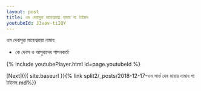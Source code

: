 ```yaml
---
layout: post
title: ওম দেবাসুরা মাহেশ্বরায়া নামায গা টাইমস
youtubeId: J3vav-tiIQY
---
```

 
 
 ওম দেবাসুরা মাহেশ্বরায়া নামায  
 
 -  কে দেবস ও আসুরাদের শাসনকর্তা 
 
  
 
  
 
 
 
 
 
 


{% include youtubePlayer.html id=page.youtubeId %}
 
[Next]({{ site.baseurl }}{% link  split2/_posts/2018-12-17-ওম সার্ভ দেব মায়ায় নামায গা টাইমস.md%})
 
